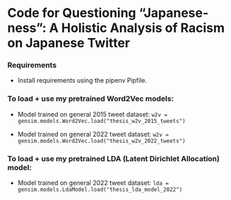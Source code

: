 # Code for Questioning “Japanese-ness”: A Holistic Analysis of Racism on Japanese Twitter

### Requirements
- Install requirements using the pipenv Pipfile. 

### To load + use my pretrained Word2Vec models:
- Model trained on general 2015 tweet dataset: 
  `w2v = gensim.models.Word2Vec.load("thesis_w2v_2015_tweets")`

- Model trained on general 2022 tweet dataset: 
`w2v = gensim.models.Word2Vec.load("thesis_w2v_2022_tweets")`

### To load + use my pretrained LDA (Latent Dirichlet Allocation) model:
- Model trained on general 2022 tweet dataset: 
`lda = gensim.models.LdaModel.load("thesis_lda_model_2022")`
